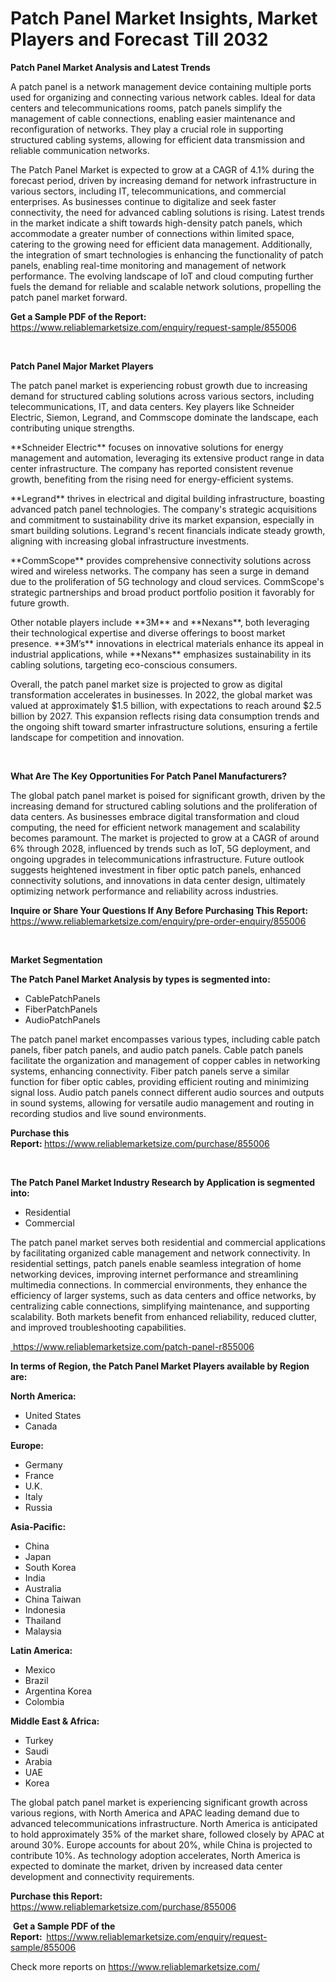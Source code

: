 <p><h1>Patch Panel Market Insights, Market Players and Forecast Till 2032</h1></p><p><strong>Patch Panel Market Analysis and Latest Trends</strong></p>
<p><p>A patch panel is a network management device containing multiple ports used for organizing and connecting various network cables. Ideal for data centers and telecommunications rooms, patch panels simplify the management of cable connections, enabling easier maintenance and reconfiguration of networks. They play a crucial role in supporting structured cabling systems, allowing for efficient data transmission and reliable communication networks.</p><p>The Patch Panel Market is expected to grow at a CAGR of 4.1% during the forecast period, driven by increasing demand for network infrastructure in various sectors, including IT, telecommunications, and commercial enterprises. As businesses continue to digitalize and seek faster connectivity, the need for advanced cabling solutions is rising. Latest trends in the market indicate a shift towards high-density patch panels, which accommodate a greater number of connections within limited space, catering to the growing need for efficient data management. Additionally, the integration of smart technologies is enhancing the functionality of patch panels, enabling real-time monitoring and management of network performance. The evolving landscape of IoT and cloud computing further fuels the demand for reliable and scalable network solutions, propelling the patch panel market forward.</p></p>
<p><strong>Get a Sample PDF of the Report:&nbsp;</strong> <a href="https://www.reliablemarketsize.com/enquiry/request-sample/855006?utm_campaign=3092&utm_medium=2&utm_source=Github&utm_content=ia&utm_term=08042025&utm_id=patch-panel">https://www.reliablemarketsize.com/enquiry/request-sample/855006</a></p>
<p>&nbsp;</p>
<p><strong>Patch Panel Major Market Players</strong></p>
<p><p>The patch panel market is experiencing robust growth due to increasing demand for structured cabling solutions across various sectors, including telecommunications, IT, and data centers. Key players like Schneider Electric, Siemon, Legrand, and Commscope dominate the landscape, each contributing unique strengths.</p><p>**Schneider Electric** focuses on innovative solutions for energy management and automation, leveraging its extensive product range in data center infrastructure. The company has reported consistent revenue growth, benefiting from the rising need for energy-efficient systems. </p><p>**Legrand** thrives in electrical and digital building infrastructure, boasting advanced patch panel technologies. The company's strategic acquisitions and commitment to sustainability drive its market expansion, especially in smart building solutions. Legrand's recent financials indicate steady growth, aligning with increasing global infrastructure investments.</p><p>**CommScope** provides comprehensive connectivity solutions across wired and wireless networks. The company has seen a surge in demand due to the proliferation of 5G technology and cloud services. CommScope's strategic partnerships and broad product portfolio position it favorably for future growth.</p><p>Other notable players include **3M** and **Nexans**, both leveraging their technological expertise and diverse offerings to boost market presence. **3M’s** innovations in electrical materials enhance its appeal in industrial applications, while **Nexans** emphasizes sustainability in its cabling solutions, targeting eco-conscious consumers.</p><p>Overall, the patch panel market size is projected to grow as digital transformation accelerates in businesses. In 2022, the global market was valued at approximately $1.5 billion, with expectations to reach around $2.5 billion by 2027. This expansion reflects rising data consumption trends and the ongoing shift toward smarter infrastructure solutions, ensuring a fertile landscape for competition and innovation.</p></p>
<p>&nbsp;</p>
<p><strong>What Are The Key Opportunities For Patch Panel Manufacturers?</strong></p>
<p><p>The global patch panel market is poised for significant growth, driven by the increasing demand for structured cabling solutions and the proliferation of data centers. As businesses embrace digital transformation and cloud computing, the need for efficient network management and scalability becomes paramount. The market is projected to grow at a CAGR of around 6% through 2028, influenced by trends such as IoT, 5G deployment, and ongoing upgrades in telecommunications infrastructure. Future outlook suggests heightened investment in fiber optic patch panels, enhanced connectivity solutions, and innovations in data center design, ultimately optimizing network performance and reliability across industries.</p></p>
<p><strong>Inquire or Share Your Questions If Any Before Purchasing This Report:</strong> <a href="https://www.reliablemarketsize.com/enquiry/pre-order-enquiry/855006?utm_campaign=3092&utm_medium=2&utm_source=Github&utm_content=ia&utm_term=08042025&utm_id=patch-panel">https://www.reliablemarketsize.com/enquiry/pre-order-enquiry/855006</a></p>
<p>&nbsp;</p>
<p><strong>Market Segmentation</strong></p>
<p><strong>The Patch Panel Market Analysis by types is segmented into:</strong></p>
<p><ul><li>CablePatchPanels</li><li>FiberPatchPanels</li><li>AudioPatchPanels</li></ul></p>
<p><p>The patch panel market encompasses various types, including cable patch panels, fiber patch panels, and audio patch panels. Cable patch panels facilitate the organization and management of copper cables in networking systems, enhancing connectivity. Fiber patch panels serve a similar function for fiber optic cables, providing efficient routing and minimizing signal loss. Audio patch panels connect different audio sources and outputs in sound systems, allowing for versatile audio management and routing in recording studios and live sound environments.</p></p>
<p><strong>Purchase this Report:&nbsp;</strong><a href="https://www.reliablemarketsize.com/purchase/855006?utm_campaign=3092&utm_medium=2&utm_source=Github&utm_content=ia&utm_term=08042025&utm_id=patch-panel">https://www.reliablemarketsize.com/purchase/855006</a></p>
<p>&nbsp;</p>
<p><strong>The Patch Panel Market Industry Research by Application is segmented into:</strong></p>
<p><ul><li>Residential</li><li>Commercial</li></ul></p>
<p><p>The patch panel market serves both residential and commercial applications by facilitating organized cable management and network connectivity. In residential settings, patch panels enable seamless integration of home networking devices, improving internet performance and streamlining multimedia connections. In commercial environments, they enhance the efficiency of larger systems, such as data centers and office networks, by centralizing cable connections, simplifying maintenance, and supporting scalability. Both markets benefit from enhanced reliability, reduced clutter, and improved troubleshooting capabilities.</p></p>
<p><a href="https://www.reliablemarketsize.com/patch-panel-r855006?utm_campaign=3092&utm_medium=2&utm_source=Github&utm_content=ia&utm_term=08042025&utm_id=patch-panel">&nbsp;https://www.reliablemarketsize.com/patch-panel-r855006</a></p>
<p><strong>In terms of Region, the Patch Panel Market Players available by Region are:</strong></p>
<p>
    <p> <strong> North America: </strong>
        <ul>
            <li>United States</li>
            <li>Canada</li>
        </ul>
        </p> 
    <p> <strong> Europe: </strong>
        <ul>
            <li>Germany</li>
            <li>France</li>
            <li>U.K.</li>
            <li>Italy</li>
            <li>Russia</li>
        </ul>
        </p> 
    <p> <strong> Asia-Pacific: </strong>
        <ul>
            <li>China</li>
            <li>Japan</li>
            <li>South Korea</li>
            <li>India</li>
            <li>Australia</li>
            <li>China Taiwan</li>
            <li>Indonesia</li>
            <li>Thailand</li>
            <li>Malaysia</li>
        </ul>
        </p> 
    <p> <strong> Latin America: </strong>
        <ul>
            <li>Mexico</li>
            <li>Brazil</li>
            <li>Argentina Korea</li>
            <li>Colombia</li>
        </ul>
        </p> 
    <p> <strong> Middle East & Africa: </strong>
        <ul>
            <li>Turkey</li>
            <li>Saudi</li>
            <li>Arabia</li>
            <li>UAE</li>
            <li>Korea</li>
        </ul>
    </p>
    </p>
<p><p>The global patch panel market is experiencing significant growth across various regions, with North America and APAC leading demand due to advanced telecommunications infrastructure. North America is anticipated to hold approximately 35% of the market share, followed closely by APAC at around 30%. Europe accounts for about 20%, while China is projected to contribute 10%. As technology adoption accelerates, North America is expected to dominate the market, driven by increased data center development and connectivity requirements.</p></p>
<p><strong>Purchase this Report: </strong><a href="https://www.reliablemarketsize.com/purchase/855006?utm_campaign=3092&utm_medium=2&utm_source=Github&utm_content=ia&utm_term=08042025&utm_id=patch-panel">https://www.reliablemarketsize.com/purchase/855006</a></p>
<p>&nbsp;<strong>Get a Sample PDF of the Report:&nbsp;&nbsp;</strong><a href="https://www.reliablemarketsize.com/enquiry/request-sample/855006?utm_campaign=3092&utm_medium=2&utm_source=Github&utm_content=ia&utm_term=08042025&utm_id=patch-panel">https://www.reliablemarketsize.com/enquiry/request-sample/855006</a></p>
<p><strong></strong></p>
<p>Check more reports on <a href="https://www.reliablemarketsize.com/?utm_campaign=3092&utm_medium=2&utm_source=Github&utm_content=ia&utm_term=08042025&utm_id=patch-panel">https://www.reliablemarketsize.com/</a></p>